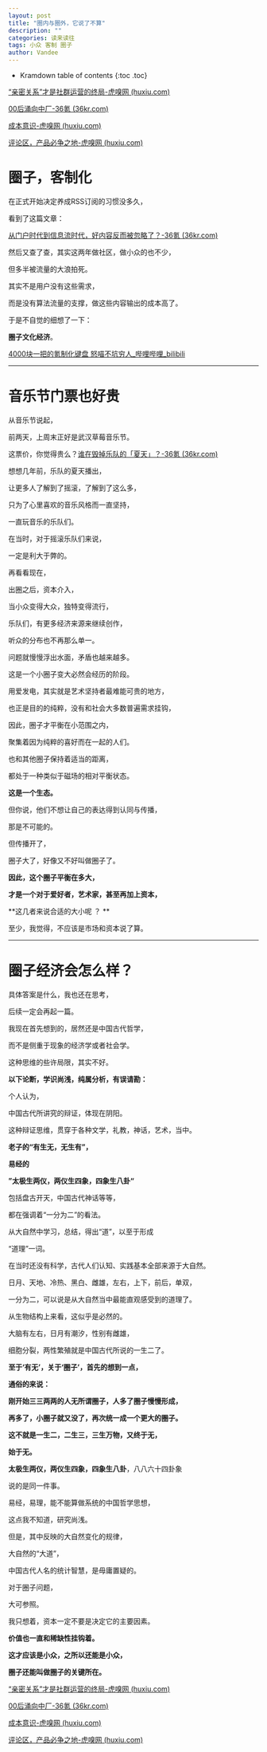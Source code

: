 ```yaml
---
layout: post
title: "圈内与圈外，它说了不算"
description: ""
categories: 读来读往
tags: 小众 客制 圈子  
author: Vandee
---
```


* Kramdown table of contents
{:toc .toc}




[“亲密关系”才是社群运营的终局-虎嗅网 (huxiu.com)](https://www.huxiu.com/article/613361.html?f=rss)

[00后涌向中厂-36氪 (36kr.com)](https://www.36kr.com/p/1829486474191108)

[成本意识-虎嗅网 (huxiu.com)](https://www.huxiu.com/article/616360.html?f=rss)

[评论区，产品必争之地-虎嗅网 (huxiu.com)](https://www.huxiu.com/article/616097.html?f=rss)





# 圈子，客制化

在正式开始决定养成RSS订阅的习惯没多久，

看到了这篇文章：

[从门户时代到信息流时代，好内容反而被忽略了？-36氪 (36kr.com)](https://www.36kr.com/p/1832786786427144)

然后又查了查，其实这两年做社区，做小众的也不少，

但多半被流量的大浪拍死。

其实不是用户没有这些需求，

而是没有算法流量的支撑，做这些内容输出的成本高了。



于是不自觉的细想了一下：

**圈子文化经济**。

[4000块一把的氪制化键盘 怒喵不坑穷人_哔哩哔哩_bilibili](https://www.bilibili.com/video/BV16N4y1M7ES?spm_id_from=444.41.list.card_archive.click)



------



# 音乐节门票也好贵

从音乐节说起，

前两天，上周末正好是武汉草莓音乐节。

这票价，你觉得贵么？[谁在毁掉乐队的「夏天」？-36氪 (36kr.com)](https://www.36kr.com/p/1832890262561280)

想想几年前，乐队的夏天播出，

让更多人了解到了摇滚，了解到了这么多，

只为了心里喜欢的音乐风格而一直坚持，

一直玩音乐的乐队们。

在当时，对于摇滚乐队们来说，

一定是利大于弊的。



再看看现在，

出圈之后，资本介入，

当小众变得大众，独特变得流行，

乐队们，有更多经济来源来继续创作，

听众的分布也不再那么单一。  

问题就慢慢浮出水面，矛盾也越来越多。

这是一个小圈子变大必然会经历的阶段。



用爱发电，其实就是艺术坚持者最难能可贵的地方，

也正是目的的纯粹，没有和社会大多数普遍需求挂钩，

因此，圈子才平衡在小范围之内，

聚集着因为纯粹的喜好而在一起的人们。

也和其他圈子保持着适当的距离，

都处于一种类似于磁场的相对平衡状态。

**这是一个生态。**



但你说，他们不想让自己的表达得到认同与传播，

那是不可能的。

但传播开了，

圈子大了，好像又不好叫做圈子了。



**因此，这个圈子平衡在多大，**

**才是一个对于爱好者，艺术家，甚至再加上资本，**

**这几者来说合适的大小呢 ？ **



至少，我觉得，不应该是市场和资本说了算。

------



# 圈子经济会怎么样？

具体答案是什么，我也还在思考，

后续一定会再起一篇。

我现在首先想到的，居然还是中国古代哲学，

而不是侧重于现象的经济学或者社会学。

这种思维的些许局限，其实不好。



**以下论断，学识尚浅，纯属分析，有误请勘：**

个人认为，

中国古代所讲究的辩证，体现在阴阳。

这种辩证思维，贯穿于各种文学，礼教，神话，艺术，当中。

**老子的“有生无，无生有”，**

**易经的**

**”太极生两仪，两仪生四象，四象生八卦“**

包括盘古开天，中国古代神话等等，

都在强调着“一分为二”的看法。



从大自然中学习，总结，得出“道”，以至于形成

“道理”一词。

在当时还没有科学，古代人们认知、实践基本全部来源于大自然。

日月、天地、冷热、黑白、雌雄，左右，上下，前后，单双，

一分为二，可以说是从大自然当中最能直观感受到的道理了。



从生物结构上来看，这似乎是必然的。

大脑有左右，日月有潮汐，性别有雌雄，

细胞分裂，两性繁殖就是中国古代所说的一生二了。



**至于‘有无’，关于‘圈子’，首先的想到一点，**

**通俗的来说：**

**刚开始三三两两的人无所谓圈子，人多了圈子慢慢形成，**

**再多了，小圈子就又没了，再次统一成一个更大的圈子。**

**这不就是一生二，二生三，三生万物，又终于无，**

**始于无。**



**太极生两仪，两仪生四象，四象生八卦**，八八六十四卦象

说的是同一件事。

易经，易理，能不能算做系统的中国哲学思想，

这点我不知道，研究尚浅。

但是，其中反映的大自然变化的规律，

大自然的“大道”，

中国古代人名的统计智慧，是毋庸置疑的。



对于圈子问题，

大可参照。

我只想着，资本一定不要是决定它的主要因素。

**价值也一直和稀缺性挂钩着。**

**这才应该是小众，之所以还能是小众，**

**圈子还能叫做圈子的关键所在。**



[“亲密关系”才是社群运营的终局-虎嗅网 (huxiu.com)](https://www.huxiu.com/article/613361.html?f=rss)

[00后涌向中厂-36氪 (36kr.com)](https://www.36kr.com/p/1829486474191108)

[成本意识-虎嗅网 (huxiu.com)](https://www.huxiu.com/article/616360.html?f=rss)

[评论区，产品必争之地-虎嗅网 (huxiu.com)](https://www.huxiu.com/article/616097.html?f=rss)



